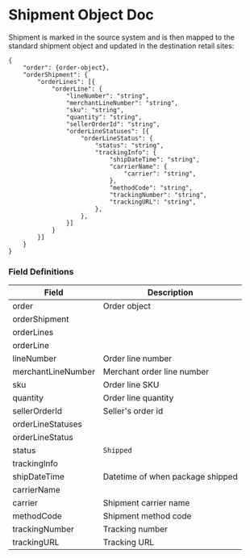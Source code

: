 # Shipment Object Doc

Shipment is marked in the source system and is then mapped to the standard shipment object and updated in the destination retail sites:

```
{
    "order": {order-object},
    "orderShipment": {
        "orderLines": [{
            "orderLine": {
                "lineNumber": "string",
                "merchantLineNumber": "string",
                "sku": "string",
                "quantity": "string",
                "sellerOrderId": "string",
                "orderLineStatuses": [{
                    "orderLineStatus": {
                        "status": "string",
                        "trackingInfo": {
                            "shipDateTime": "string",
                            "carrierName": {
                                "carrier": "string",
                            },
                            "methodCode": "string",
                            "trackingNumber": "string",
                            "trackingURL": "string",
                        },
                    },
                }]
            }
        }]
    }
}
```  
### Field Definitions
| Field | Description |
| ----------- | ----------- |
| order | Order object |
| orderShipment | 
| orderLines | 
| orderLine | 
| lineNumber | Order line number |
| merchantLineNumber | Merchant order line number |
| sku | Order line SKU |
| quantity | Order line quantity |
| sellerOrderId | Seller's order id |
| orderLineStatuses | 
| orderLineStatus | 
| status | `Shipped` |
| trackingInfo | 
| shipDateTime | Datetime of when package shipped |
| carrierName | 
| carrier | Shipment carrier name |
| methodCode | Shipment method code |
| trackingNumber | Tracking number |
| trackingURL | Tracking URL |
